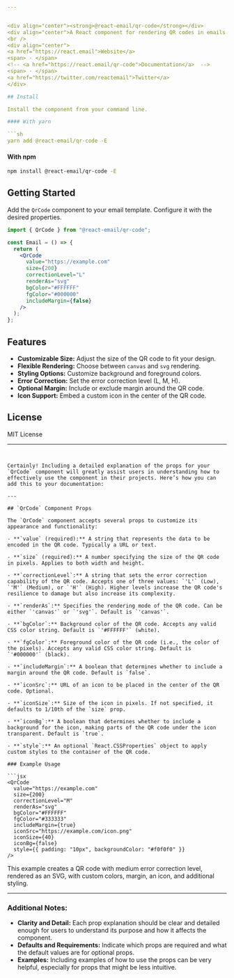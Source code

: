 ```yaml
---


<div align="center"><strong>@react-email/qr-code</strong></div>
<div align="center">A React component for rendering QR codes in emails.</div>
<br />
<div align="center">
<a href="https://react.email">Website</a> 
<span> · </span>
<!-- <a href="https://react.email/qr-code">Documentation</a>  -->
<span> · </span>
<a href="https://twitter.com/reactemail">Twitter</a>
</div>

## Install

Install the component from your command line.

#### With yarn

```sh
yarn add @react-email/qr-code -E
```

#### With npm

```sh
npm install @react-email/qr-code -E
```

## Getting Started

Add the `QrCode` component to your email template. Configure it with the desired properties.

```jsx
import { QrCode } from "@react-email/qr-code";

const Email = () => {
  return (
    <QrCode 
      value="https://example.com"
      size={200}
      correctionLevel="L"
      renderAs="svg"
      bgColor="#FFFFFF"
      fgColor="#000000"
      includeMargin={false}
    />
  );
};
```

## Features

- **Customizable Size:** Adjust the size of the QR code to fit your design.
- **Flexible Rendering:** Choose between `canvas` and `svg` rendering.
- **Styling Options:** Customize background and foreground colors.
- **Error Correction:** Set the error correction level (L, M, H).
- **Optional Margin:** Include or exclude margin around the QR code.
- **Icon Support:** Embed a custom icon in the center of the QR code.



## License

MIT License

---
```


Certainly! Including a detailed explanation of the props for your `QrCode` component will greatly assist users in understanding how to effectively use the component in their projects. Here’s how you can add this to your documentation:

---

## `QrCode` Component Props

The `QrCode` component accepts several props to customize its appearance and functionality:

- **`value` (required):** A string that represents the data to be encoded in the QR code. Typically a URL or text.

- **`size` (required):** A number specifying the size of the QR code in pixels. Applies to both width and height.

- **`correctionLevel`:** A string that sets the error correction capability of the QR code. Accepts one of three values: `'L'` (Low), `'M'` (Medium), or `'H'` (High). Higher levels increase the QR code's resilience to damage but also increase its complexity.

- **`renderAs`:** Specifies the rendering mode of the QR code. Can be either `'canvas'` or `'svg'`. Default is `'canvas'`.

- **`bgColor`:** Background color of the QR code. Accepts any valid CSS color string. Default is `'#FFFFFF'` (white).

- **`fgColor`:** Foreground color of the QR code (i.e., the color of the pixels). Accepts any valid CSS color string. Default is `'#000000'` (black).

- **`includeMargin`:** A boolean that determines whether to include a margin around the QR code. Default is `false`.

- **`iconSrc`:** URL of an icon to be placed in the center of the QR code. Optional.

- **`iconSize`:** Size of the icon in pixels. If not specified, it defaults to 1/10th of the `size` prop.

- **`iconBg`:** A boolean that determines whether to include a background for the icon, making parts of the QR code under the icon transparent. Default is `true`.

- **`style`:** An optional `React.CSSProperties` object to apply custom styles to the container of the QR code.

### Example Usage

```jsx
<QrCode
  value="https://example.com"
  size={200}
  correctionLevel="M"
  renderAs="svg"
  bgColor="#FFFFFF"
  fgColor="#333333"
  includeMargin={true}
  iconSrc="https://example.com/icon.png"
  iconSize={40}
  iconBg={false}
  style={{ padding: "10px", backgroundColor: "#f0f0f0" }}
/>
```

This example creates a QR code with medium error correction level, rendered as an SVG, with custom colors, margin, an icon, and additional styling.

---

### Additional Notes:

- **Clarity and Detail:** Each prop explanation should be clear and detailed enough for users to understand its purpose and how it affects the component.
- **Defaults and Requirements:** Indicate which props are required and what the default values are for optional props.
- **Examples:** Including examples of how to use the props can be very helpful, especially for props that might be less intuitive.
